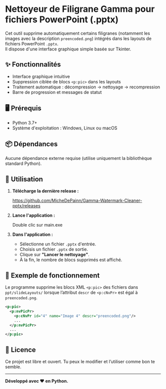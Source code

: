 
# Nettoyeur de Filigrane Gamma pour fichiers PowerPoint (.pptx)

Cet outil supprime automatiquement certains filigranes (notamment les images avec la description `preencoded.png`) intégrés dans les layouts de fichiers PowerPoint `.pptx`.  
Il dispose d'une interface graphique simple basée sur Tkinter.

## ✨ Fonctionnalités

- Interface graphique intuitive
- Suppression ciblée de blocs `<p:pic>` dans les layouts
- Traitement automatique : décompression → nettoyage → recompression
- Barre de progression et messages de statut

## 🖥️ Prérequis

- Python 3.7+
- Système d'exploitation : Windows, Linux ou macOS

## 📦 Dépendances

Aucune dépendance externe requise (utilise uniquement la bibliothèque standard Python).

## 🚀 Utilisation

1. **Télécharge la dernière release :**

   https://github.com/MicheDePainn/Gamma-Watermark-Cleaner-pptx/releases

2. **Lance l'application :**

   Double clic sur main.exe

3. **Dans l'application :**
   - Sélectionne un fichier `.pptx` d'entrée.
   - Choisis un fichier `.pptx` de sortie.
   - Clique sur **"Lancer le nettoyage"**.
   - À la fin, le nombre de blocs supprimés est affiché.

## 📁 Exemple de fonctionnement

Le programme supprime les blocs XML `<p:pic>` des fichiers dans `ppt/slideLayouts/` lorsque l’attribut `descr` de `<p:cNvPr>` est égal à `preencoded.png`.

```xml
<p:pic>
  <p:nvPicPr>
    <p:cNvPr id="4" name="Image 4" descr="preencoded.png"/>
    ...
  </p:nvPicPr>
  ...
</p:pic>
```

## 📃 Licence

Ce projet est libre et ouvert. Tu peux le modifier et l’utiliser comme bon te semble.

---

**Développé avec ❤️ en Python.**
